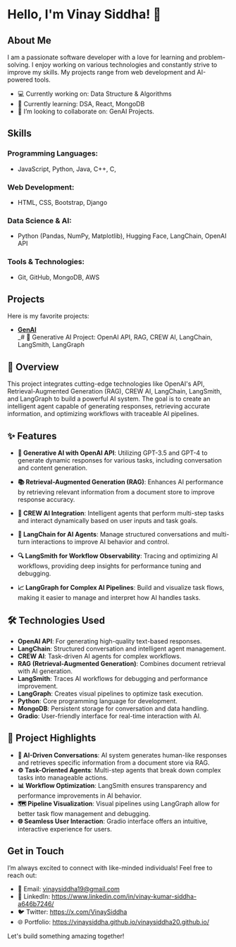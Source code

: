 # Hello, I'm Vinay Siddha! 👋

## About Me

I am a passionate software developer with a love for learning and problem-solving. I enjoy working on various technologies and constantly strive to improve my skills. My projects range from web development and AI-powered tools.

- 💻 Currently working on: Data Structure & Algorithms
- 🌱 Currently learning: DSA, React, MongoDB
- 🔭 I’m looking to collaborate on: GenAI Projects.

## Skills

### Programming Languages:
- JavaScript, Python, Java, C++, C,

### Web Development:
- HTML, CSS, Bootstrap, Django

### Data Science & AI:
- Python (Pandas, NumPy, Matplotlib), Hugging Face, LangChain, OpenAI API

### Tools & Technologies:
- Git, GitHub, MongoDB, AWS

## Projects

Here is my favorite projects:

- **[GenAI](https://github.com/VinaySiddha/GenAI)**  
  _# 🚀 Generative AI Project: OpenAI API, RAG, CREW AI, LangChain, LangSmith, LangGraph

## 🌟 Overview

This project integrates cutting-edge technologies like OpenAI's API, Retrieval-Augmented Generation (RAG), CREW AI, LangChain, LangSmith, and LangGraph to build a powerful AI system. The goal is to create an intelligent agent capable of generating responses, retrieving accurate information, and optimizing workflows with traceable AI pipelines.

## ✨ Features

- **🤖 Generative AI with OpenAI API**: Utilizing GPT-3.5 and GPT-4 to generate dynamic responses for various tasks, including conversation and content generation.
  
- **📚 Retrieval-Augmented Generation (RAG)**: Enhances AI performance by retrieving relevant information from a document store to improve response accuracy.

- **🧠 CREW AI Integration**: Intelligent agents that perform multi-step tasks and interact dynamically based on user inputs and task goals.

- **🔗 LangChain for AI Agents**: Manage structured conversations and multi-turn interactions to improve AI behavior and control.

- **🔍 LangSmith for Workflow Observability**: Tracing and optimizing AI workflows, providing deep insights for performance tuning and debugging.

- **📈 LangGraph for Complex AI Pipelines**: Build and visualize task flows, making it easier to manage and interpret how AI handles tasks.

## 🛠️ Technologies Used

- **OpenAI API**: For generating high-quality text-based responses.
- **LangChain**: Structured conversation and intelligent agent management.
- **CREW AI**: Task-driven AI agents for complex workflows.
- **RAG (Retrieval-Augmented Generation)**: Combines document retrieval with AI generation.
- **LangSmith**: Traces AI workflows for debugging and performance improvement.
- **LangGraph**: Creates visual pipelines to optimize task execution.
- **Python**: Core programming language for development.
- **MongoDB**: Persistent storage for conversation and data handling.
- **Gradio**: User-friendly interface for real-time interaction with AI.

## 🎯 Project Highlights

- **💬 AI-Driven Conversations**: AI system generates human-like responses and retrieves specific information from a document store via RAG.
- **⚙️ Task-Oriented Agents**: Multi-step agents that break down complex tasks into manageable actions.
- **📊 Workflow Optimization**: LangSmith ensures transparency and performance improvements in AI behavior.
- **🗺️ Pipeline Visualization**: Visual pipelines using LangGraph allow for better task flow management and debugging.
- **🌐 Seamless User Interaction**: Gradio interface offers an intuitive, interactive experience for users.


## Get in Touch

I’m always excited to connect with like-minded individuals! Feel free to reach out:

- 📧 Email: vinaysiddha19@gmail.com
- 💼 LinkedIn: https://www.linkedin.com/in/vinay-kumar-siddha-a646b7246/
- 🐦 Twitter: https://x.com/VinaySiddha
- 🌐 Portfolio: https://vinaysiddha.github.io/vinaysiddha20.github.io/

Let's build something amazing together!
